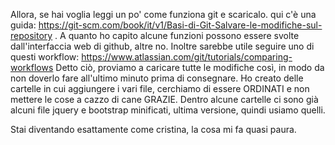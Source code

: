 Allora, se hai voglia leggi un po' come funziona git e scaricalo. qui c'è una guida: https://git-scm.com/book/it/v1/Basi-di-Git-Salvare-le-modifiche-sul-repository . A quanto ho capito alcune funzioni possono essere svolte dall'interfaccia web di github, altre no. 
Inoltre sarebbe utile seguire uno di questi workflow: https://www.atlassian.com/git/tutorials/comparing-workflows
Detto ciò, proviamo a caricare tutte le modifiche così, in modo da non doverlo fare all'ultimo minuto prima di consegnare. Ho creato delle cartelle in cui aggiungere i vari file, cerchiamo di essere ORDINATI e non mettere le cose a cazzo di cane GRAZIE. Dentro alcune cartelle ci sono già alcuni file jquery e bootstrap minificati, ultima versione, quindi usiamo quelli. 

Stai diventando esattamente come cristina, la cosa mi fa quasi paura. 

